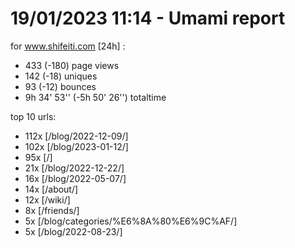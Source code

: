 # 19/01/2023 11:14 - Umami report
for www.shifeiti.com [24h] :

 - 433 (-180) page views
 - 142 (-18) uniques
 - 93 (-12) bounces
 - 9h 34' 53'' (-5h 50' 26'') totaltime


top 10 urls:
 - 112x [/blog/2022-12-09/]
 - 102x [/blog/2023-01-12/]
 - 95x [/]
 - 21x [/blog/2022-12-22/]
 - 16x [/blog/2022-05-07/]
 - 14x [/about/]
 - 12x [/wiki/]
 - 8x [/friends/]
 - 5x [/blog/categories/%E6%8A%80%E6%9C%AF/]
 - 5x [/blog/2022-08-23/]



